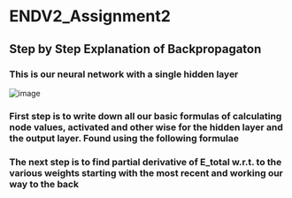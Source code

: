 # ENDV2_Assignment2

## Step by Step Explanation of Backpropagaton

### This is our neural network with a single hidden layer

![image](https://user-images.githubusercontent.com/22927380/118177003-c37b8400-b44f-11eb-8ab3-5a99e219299e.png)

### First step is to write down all our basic formulas of calculating node values, activated and other wise for the hidden layer and the output layer. Found using the following formulae 


### The next step is to find partial derivative of E_total w.r.t. to the various weights starting with the most recent and working our way to the back


